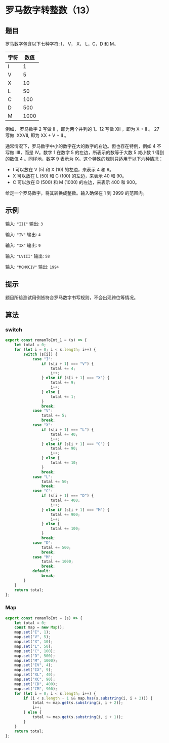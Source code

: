 # 罗马数字转整数（13）

## 题目

罗马数字包含以下七种字符: I， V， X， L，C，D 和 M。

| 字符 | 数值 |
| ---- | ---- |
| I    | 1    |
| V    | 5    |
| X    | 10   |
| L    | 50   |
| C    | 100  |
| D    | 500  |
| M    | 1000 |

例如， 罗马数字 2 写做 II ，即为两个并列的 1。12 写做 XII ，即为 X + II 。 27 写做  XXVII, 即为 XX + V + II 。

通常情况下，罗马数字中小的数字在大的数字的右边。但也存在特例，例如 4 不写做 IIII，而是 IV。数字 1 在数字 5 的左边，所表示的数等于大数 5 减小数 1 得到的数值 4 。同样地，数字 9 表示为 IX。这个特殊的规则只适用于以下六种情况：

- I 可以放在 V (5) 和 X (10) 的左边，来表示 4 和 9。
- X 可以放在 L (50) 和 C (100) 的左边，来表示 40 和 90。 
- C 可以放在 D (500) 和 M (1000) 的左边，来表示 400 和 900。

给定一个罗马数字，将其转换成整数。输入确保在 1 到 3999 的范围内。

## 示例

输入: `"III"`
输出: `3`

输入: `"IV"`
输出: `4`

输入: `"IX"`
输出: `9`

输入: `"LVIII"`
输出: `58`

输入: `"MCMXCIV"`
输出: `1994`

## 提示

题目所给测试用例皆符合罗马数字书写规则，不会出现跨位等情况。

## 算法

### switch

```js
export const romanToInt_1 = (s) => {
	let total = 0;
	for (let i = 0; i < s.length; i++) {
		switch (s[i]) {
			case "I":
				if (s[i + 1] === "V") {
					total += 4;
					i++;
				} else if (s[i + 1] === "X") {
					total += 9;
					i++;
				} else {
					total += 1;
				}
				break;
			case "V":
				total += 5;
				break;
			case "X":
				if (s[i + 1] === "L") {
					total += 40;
					i++;
				} else if (s[i + 1] === "C") {
					total += 90;
					i++;
				} else {
					total += 10;
				}
				break;
			case "L":
				total += 50;
				break;
			case "C":
				if (s[i + 1] === "D") {
					total += 400;
					i++;
				} else if (s[i + 1] === "M") {
					total += 900;
					i++;
				} else {
					total += 100;
				}
				break;
			case "D":
				total += 500;
				break;
			case "M":
				total += 1000;
				break;
			default:
				break;
		}
	}
	return total;
};
```

### Map

```js
export const romanToInt = (s) => {
	let total = 0;
	const map = new Map();
	map.set("I", 1);
	map.set("V", 5);
	map.set("X", 10);
	map.set("L", 50);
	map.set("C", 100);
	map.set("D", 500);
	map.set("M", 1000);
	map.set("IV", 4);
	map.set("IX", 9);
	map.set("XL", 40);
	map.set("XC", 90);
	map.set("CD", 400);
	map.set("CM", 900);
	for (let i = 0; i < s.length; i++) {
		if (i < s.length - 1 && map.has(s.substring(i, i + 2))) {
			total += map.get(s.substring(i, i + 2));
			i++;
		} else {
			total += map.get(s.substring(i, i + 1));
		}
	}
	return total;
};
```